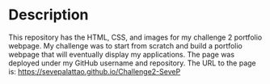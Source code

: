 # Description

This repository has the HTML, CSS, and images for my challenge 2 portfolio webpage. My challenge was 
to start from scratch and build a portfolio webpage that will eventually display my applications.
The page was deployed under my GitHub username and repository. The URL to the page is:
https://sevepalattao.github.io/Challenge2-SeveP



